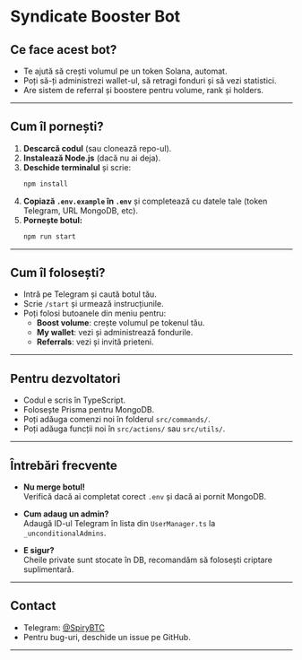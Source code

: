 # Syndicate Booster Bot

## Ce face acest bot?

- Te ajută să crești volumul pe un token Solana, automat.
- Poți să-ți administrezi wallet-ul, să retragi fonduri și să vezi statistici.
- Are sistem de referral și boostere pentru volume, rank și holders.

---

## Cum îl pornești?

1. **Descarcă codul** (sau clonează repo-ul).
2. **Instalează Node.js** (dacă nu ai deja).
3. **Deschide terminalul** și scrie:
   ```bash
   npm install
   ```
4. **Copiază `.env.example` în `.env`** și completează cu datele tale (token Telegram, URL MongoDB, etc).
5. **Pornește botul:**
   ```bash
   npm run start
   ```

---

## Cum îl folosești?

- Intră pe Telegram și caută botul tău.
- Scrie `/start` și urmează instrucțiunile.
- Poți folosi butoanele din meniu pentru:
  - **Boost volume**: crește volumul pe tokenul tău.
  - **My wallet**: vezi și administrează fondurile.
  - **Referrals**: vezi și invită prieteni.

---

## Pentru dezvoltatori

- Codul e scris în TypeScript.
- Folosește Prisma pentru MongoDB.
- Poți adăuga comenzi noi în folderul `src/commands/`.
- Poți adăuga funcții noi în `src/actions/` sau `src/utils/`.

---

## Întrebări frecvente

- **Nu merge botul!**  
  Verifică dacă ai completat corect `.env` și dacă ai pornit MongoDB.

- **Cum adaug un admin?**  
  Adaugă ID-ul Telegram în lista din `UserManager.ts` la `_unconditionalAdmins`.

- **E sigur?**  
  Cheile private sunt stocate în DB, recomandăm să folosești criptare suplimentară.

---

## Contact

- Telegram: [@SpiryBTC](https://t.me/SpiryBTC)
- Pentru bug-uri, deschide un issue pe GitHub.

---

